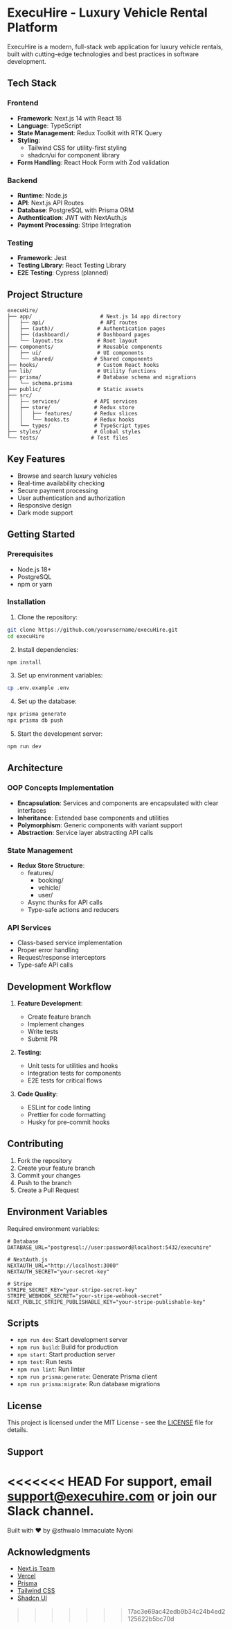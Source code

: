 # ExecuHire - Luxury Vehicle Rental Platform

ExecuHire is a modern, full-stack web application for luxury vehicle rentals, built with cutting-edge technologies and best practices in software development.

## Tech Stack

### Frontend
- **Framework**: Next.js 14 with React 18
- **Language**: TypeScript
- **State Management**: Redux Toolkit with RTK Query
- **Styling**: 
  - Tailwind CSS for utility-first styling
  - shadcn/ui for component library
- **Form Handling**: React Hook Form with Zod validation

### Backend
- **Runtime**: Node.js
- **API**: Next.js API Routes
- **Database**: PostgreSQL with Prisma ORM
- **Authentication**: JWT with NextAuth.js
- **Payment Processing**: Stripe Integration

### Testing
- **Framework**: Jest
- **Testing Library**: React Testing Library
- **E2E Testing**: Cypress (planned)

## Project Structure

```
execuHire/
├── app/                      # Next.js 14 app directory
│   ├── api/                  # API routes
│   ├── (auth)/              # Authentication pages
│   ├── (dashboard)/         # Dashboard pages
│   └── layout.tsx           # Root layout
├── components/              # Reusable components
│   ├── ui/                  # UI components
│   └── shared/             # Shared components
├── hooks/                   # Custom React hooks
├── lib/                     # Utility functions
├── prisma/                  # Database schema and migrations
│   └── schema.prisma       
├── public/                  # Static assets
├── src/
│   ├── services/           # API services
│   ├── store/              # Redux store
│   │   ├── features/       # Redux slices
│   │   └── hooks.ts        # Redux hooks
│   └── types/              # TypeScript types
├── styles/                 # Global styles
└── tests/                 # Test files
```

## Key Features

- Browse and search luxury vehicles
- Real-time availability checking
- Secure payment processing
- User authentication and authorization
- Responsive design
- Dark mode support

## Getting Started

### Prerequisites

- Node.js 18+
- PostgreSQL
- npm or yarn

### Installation

1. Clone the repository:
```bash
git clone https://github.com/yourusername/execuHire.git
cd execuHire
```

2. Install dependencies:
```bash
npm install
```

3. Set up environment variables:
```bash
cp .env.example .env
```

4. Set up the database:
```bash
npx prisma generate
npx prisma db push
```

5. Start the development server:
```bash
npm run dev
```

## Architecture

### OOP Concepts Implementation

- **Encapsulation**: Services and components are encapsulated with clear interfaces
- **Inheritance**: Extended base components and utilities
- **Polymorphism**: Generic components with variant support
- **Abstraction**: Service layer abstracting API calls

### State Management

- **Redux Store Structure**:
  - features/
    - booking/
    - vehicle/
    - user/
  - Async thunks for API calls
  - Type-safe actions and reducers

### API Services

- Class-based service implementation
- Proper error handling
- Request/response interceptors
- Type-safe API calls

## Development Workflow

1. **Feature Development**:
   - Create feature branch
   - Implement changes
   - Write tests
   - Submit PR

2. **Testing**:
   - Unit tests for utilities and hooks
   - Integration tests for components
   - E2E tests for critical flows

3. **Code Quality**:
   - ESLint for code linting
   - Prettier for code formatting
   - Husky for pre-commit hooks

## Contributing

1. Fork the repository
2. Create your feature branch
3. Commit your changes
4. Push to the branch
5. Create a Pull Request

## Environment Variables

Required environment variables:

```env
# Database
DATABASE_URL="postgresql://user:password@localhost:5432/execuhire"

# NextAuth.js
NEXTAUTH_URL="http://localhost:3000"
NEXTAUTH_SECRET="your-secret-key"

# Stripe
STRIPE_SECRET_KEY="your-stripe-secret-key"
STRIPE_WEBHOOK_SECRET="your-stripe-webhook-secret"
NEXT_PUBLIC_STRIPE_PUBLISHABLE_KEY="your-stripe-publishable-key"
```

## Scripts

- `npm run dev`: Start development server
- `npm run build`: Build for production
- `npm start`: Start production server
- `npm test`: Run tests
- `npm run lint`: Run linter
- `npm run prisma:generate`: Generate Prisma client
- `npm run prisma:migrate`: Run database migrations

## License

This project is licensed under the MIT License - see the [LICENSE](LICENSE) file for details.

## Support

<<<<<<< HEAD
For support, email support@execuhire.com or join our Slack channel.
=======
Built with ❤️ by @sthwalo Immaculate Nyoni

## Acknowledgments

- [Next.js Team](https://nextjs.org)
- [Vercel](https://vercel.com)
- [Prisma](https://prisma.io)
- [Tailwind CSS](https://tailwindcss.com)
- [Shadcn UI](https://ui.shadcn.com)
>>>>>>> 17ac3e69ac42edb9b34c24b4ed2125622b5bc70d
